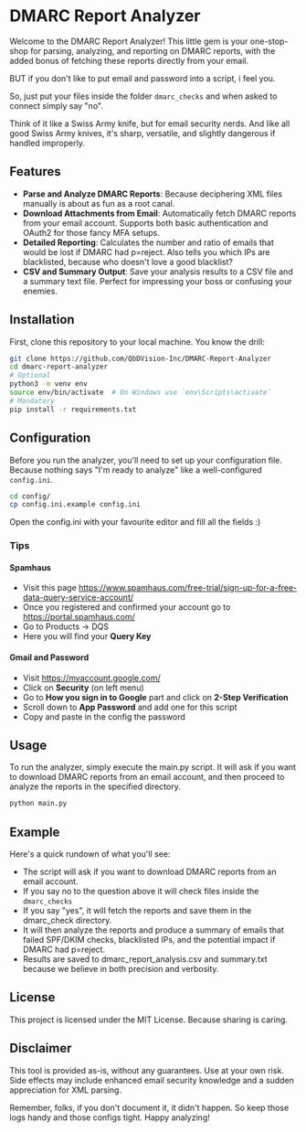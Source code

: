 # DMARC Report Analyzer

Welcome to the DMARC Report Analyzer! 
This little gem is your one-stop-shop for parsing, analyzing, and reporting on DMARC reports, with the added bonus of 
fetching these reports directly from your email. 

BUT if you don't like to put email and password into a script, i feel you.

So, just put your files inside the folder `dmarc_checks` and when asked to connect simply say "no".


Think of it like a Swiss Army knife, but for email security nerds. 
And like all good Swiss Army knives, it's sharp, versatile, and slightly dangerous if handled improperly.

## Features

- **Parse and Analyze DMARC Reports**: Because deciphering XML files manually is about as fun as a root canal.
- **Download Attachments from Email**: Automatically fetch DMARC reports from your email account. Supports both basic authentication and OAuth2 for those fancy MFA setups.
- **Detailed Reporting**: Calculates the number and ratio of emails that would be lost if DMARC had p=reject. Also tells you which IPs are blacklisted, because who doesn't love a good blacklist?
- **CSV and Summary Output**: Save your analysis results to a CSV file and a summary text file. Perfect for impressing your boss or confusing your enemies.

## Installation

First, clone this repository to your local machine. You know the drill:

```bash
git clone https://github.com/QbDVision-Inc/DMARC-Report-Analyzer
cd dmarc-report-analyzer
# Optional 
python3 -m venv env
source env/bin/activate  # On Windows use `env\Scripts\activate`
# Mandatory
pip install -r requirements.txt
```

## Configuration
Before you run the analyzer, you'll need to set up your configuration file. 
Because nothing says "I'm ready to analyze" like a well-configured `config.ini`.

```bash
cd config/
cp config.ini.example config.ini
```

Open the config.ini with your favourite editor and fill all the fields :)

### Tips
#### Spamhaus
- Visit this page https://www.spamhaus.com/free-trial/sign-up-for-a-free-data-query-service-account/
- Once you registered and confirmed your account go to https://portal.spamhaus.com/
- Go to Products -> DQS
- Here you will find your **Query Key**
#### Gmail and Password
- Visit https://myaccount.google.com/
- Click on **Security** (on left menu)
- Go to **How you sign in to Google** part and click on **2-Step Verification**
- Scroll down to **App Password** and add one for this script 
- Copy and paste in the config the password

## Usage
To run the analyzer, simply execute the main.py script. It will ask if you want to download DMARC reports from an email account, and then proceed to analyze the reports in the specified directory.

```bash
python main.py
```

## Example
Here's a quick rundown of what you'll see:

- The script will ask if you want to download DMARC reports from an email account.
- If you say no to the question above it will check files inside the `dmarc_checks`
- If you say "yes", it will fetch the reports and save them in the dmarc_check directory.
- It will then analyze the reports and produce a summary of emails that failed SPF/DKIM checks, blacklisted IPs, and the potential impact if DMARC had p=reject.
- Results are saved to dmarc_report_analysis.csv and summary.txt because we believe in both precision and verbosity.

## License
This project is licensed under the MIT License. Because sharing is caring.

## Disclaimer
This tool is provided as-is, without any guarantees. Use at your own risk. Side effects may include enhanced email security knowledge and a sudden appreciation for XML parsing.

Remember, folks, if you don't document it, it didn't happen. So keep those logs handy and those configs tight. Happy analyzing!